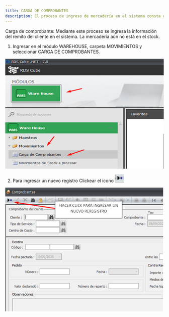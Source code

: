 ```yaml
---
title: CARGA DE COMPROBANTES
description: El proceso de ingreso de mercadería en el sistema consta de 3 pasos
---
```




Carga de comprobante: Mediante este proceso se ingresa la información del remito del cliente en el sistema. La mercadería aún no está en el stock.

1. Ingresar en el módulo WAREHOUSE, carpeta MOVIMIENTOS y seleccionar CARGA DE COMPROBANTES.

![alt text](image-8.png)

2. Para ingresar un nuevo registro Clickear el ícono ![alt text](image-10.png) 

![alt text](image-9.png)